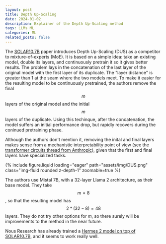 ```yaml
---
layout: post
title: Depth Up-Scaling
date: 2024-01-02
description: Explainer of the Depth Up-Scaling method
tags: LLMs ML
categories: ML
related_posts: false
---
```


The [SOLAR10.7B](https://arxiv.org/abs/2312.15166) paper introduces Depth
Up-Scaling (DUS) as a competitor to mixture-of-experts (MoE). It is based on a simple idea: take an existing model, double its layers, and
continuously pretrain it so it gives better results. The problem lays in the
concatenation of the last layer of the original model with the first layer of
its duplicate. The "layer distance" is greater than 1 at the seam where the two
models meet. To make it easier for the resulting model to be continuously
pretrained, the authors remove the final $$m$$ layers of the original model and
the initial $$m$$ layers of the duplicate. Using this techinque, after the
concatenation, the model suffers an initial performance drop, but rapidly
recovers during the coninued pretraining phase.

Although the authors don't mention it, removing the inital and final layers
makes sense from a mechanistic interpretability point of view (see the
[transformer circuits thread from Anthropic](https://transformer-circuits.pub/2021/framework/index.html)),
given that the first and final layers have specialized tasks.

<div class="col-sm mt-3 mt-md-0">
    {% include figure.liquid loading="eager" path="assets/img/DUS.png" class="img-fluid rounded z-depth-1" zoomable=true %}
</div>

The authors use Mistal 7B, with a 32-layer Llama 2 architecture, as their base
model. They take $$m=8$$, so that the resulting model has $$2*(32-8)=48$$ layers.
They do not try other options for $m$, so there surely will be improvements to
the method in the near future.

Nous Research has already trained a
[Hermes 2 model on top of SOLAR10.7B](https://huggingface.co/NousResearch/Nous-Hermes-2-SOLAR-10.7B),
and it seems to work really well.

